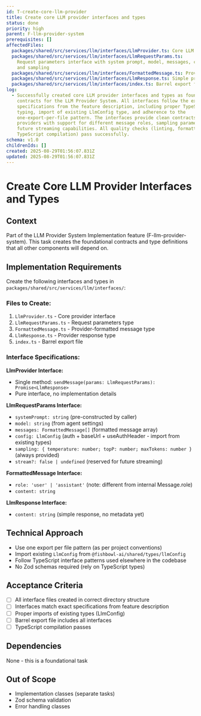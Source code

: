 ```yaml
---
id: T-create-core-llm-provider
title: Create core LLM provider interfaces and types
status: done
priority: high
parent: F-llm-provider-system
prerequisites: []
affectedFiles:
  packages/shared/src/services/llm/interfaces/LlmProvider.ts: Core LLM provider interface with single sendMessage method
  packages/shared/src/services/llm/interfaces/LlmRequestParams.ts:
    Request parameters interface with system prompt, model, messages, config,
    and sampling
  packages/shared/src/services/llm/interfaces/FormattedMessage.ts: Provider-formatted message interface with user/assistant roles
  packages/shared/src/services/llm/interfaces/LlmResponse.ts: Simple provider response interface with content string
  packages/shared/src/services/llm/interfaces/index.ts: Barrel export file for all LLM interfaces
log:
  - Successfully created core LLM provider interfaces and types as foundational
    contracts for the LLM Provider System. All interfaces follow the exact
    specifications from the feature description, including proper TypeScript
    typing, import of existing LlmConfig type, and adherence to the
    one-export-per-file pattern. The interfaces provide clean contracts for LLM
    providers with support for different message roles, sampling parameters, and
    future streaming capabilities. All quality checks (linting, formatting,
    TypeScript compilation) pass successfully.
schema: v1.0
childrenIds: []
created: 2025-08-29T01:56:07.831Z
updated: 2025-08-29T01:56:07.831Z
---
```


# Create Core LLM Provider Interfaces and Types

## Context

Part of the LLM Provider System Implementation feature (F-llm-provider-system). This task creates the foundational contracts and type definitions that all other components will depend on.

## Implementation Requirements

Create the following interfaces and types in `packages/shared/src/services/llm/interfaces/`:

### Files to Create:

1. `LlmProvider.ts` - Core provider interface
2. `LlmRequestParams.ts` - Request parameters type
3. `FormattedMessage.ts` - Provider-formatted message type
4. `LlmResponse.ts` - Provider response type
5. `index.ts` - Barrel export file

### Interface Specifications:

**LlmProvider Interface:**

- Single method: `sendMessage(params: LlmRequestParams): Promise<LlmResponse>`
- Pure interface, no implementation details

**LlmRequestParams Interface:**

- `systemPrompt: string` (pre-constructed by caller)
- `model: string` (from agent settings)
- `messages: FormattedMessage[]` (formatted message array)
- `config: LlmConfig` (auth + baseUrl + useAuthHeader - import from existing types)
- `sampling: { temperature: number; topP: number; maxTokens: number }` (always provided)
- `stream?: false | undefined` (reserved for future streaming)

**FormattedMessage Interface:**

- `role: 'user' | 'assistant'` (note: different from internal Message.role)
- `content: string`

**LlmResponse Interface:**

- `content: string` (simple response, no metadata yet)

## Technical Approach

- Use one export per file pattern (as per project conventions)
- Import existing `LlmConfig` from `@fishbowl-ai/shared/types/llmConfig`
- Follow TypeScript interface patterns used elsewhere in the codebase
- No Zod schemas required (rely on TypeScript types)

## Acceptance Criteria

- [ ] All interface files created in correct directory structure
- [ ] Interfaces match exact specifications from feature description
- [ ] Proper imports of existing types (LlmConfig)
- [ ] Barrel export file includes all interfaces
- [ ] TypeScript compilation passes

## Dependencies

None - this is a foundational task

## Out of Scope

- Implementation classes (separate tasks)
- Zod schema validation
- Error handling classes

